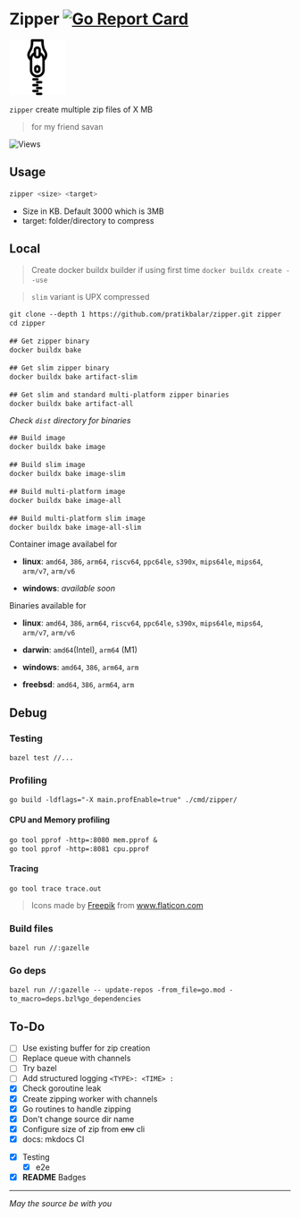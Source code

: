 # Zipper [![Go Report Card](https://goreportcard.com/badge/github.com/pratikbalar/zipper)](https://goreportcard.com/report/github.com/pratikbalar/zipper)

<img src="docs/zipper.png" alt="zipper logo" width="100" height="100"/>

`zipper` create multiple zip files of X MB

> for my friend savan

![Views](https://dynamic-badges.maxalpha.repl.co/views?id=pratikbalar.zipper&style=for-the-badge&color=black)

## Usage

```bash
zipper <size> <target>
```

- Size in KB. Default 3000 which is 3MB
- target: folder/directory to compress

## Local

> Create docker buildx builder if using first time
> ```docker buildx create --use```

> `slim` variant is UPX compressed

```shell
git clone --depth 1 https://github.com/pratikbalar/zipper.git zipper
cd zipper

## Get zipper binary
docker buildx bake

## Get slim zipper binary
docker buildx bake artifact-slim

## Get slim and standard multi-platform zipper binaries
docker buildx bake artifact-all
```

*Check `dist` directory for binaries*

```shell
## Build image
docker buildx bake image

## Build slim image
docker buildx bake image-slim

## Build multi-platform image
docker buildx bake image-all

## Build multi-platform slim image
docker buildx bake image-all-slim
```

Container image availabel for

- **linux**: `amd64`, `386`, `arm64`, `riscv64`, `ppc64le`, `s390x`, `mips64le`, `mips64`, `arm/v7`, `arm/v6`

- **windows**: *available soon*

Binaries available for

- **linux**: `amd64`, `386`, `arm64`, `riscv64`, `ppc64le`, `s390x`, `mips64le`, `mips64`, `arm/v7`, `arm/v6`

- **darwin**: `amd64`(Intel), `arm64` (M1)

- **windows**: `amd64`, `386`, `arm64`, `arm`

- **freebsd**: `amd64`, `386`, `arm64`, `arm`

## Debug

### Testing

```shell
bazel test //...
```

### Profiling

```shell
go build -ldflags="-X main.profEnable=true" ./cmd/zipper/
```

#### CPU and Memory profiling

```shell
go tool pprof -http=:8080 mem.pprof &
go tool pprof -http=:8081 cpu.pprof
```

<!-- **OR** -->
<!--
```shell
go test -cpuprofile cpu.prof -memprofile mem.prof -bench ./cmd/zipper/
``` -->

#### Tracing

```shell
go tool trace trace.out
```

> <div>Icons made by <a href="https://www.freepik.com" **title**="Freepik">Freepik</a> from <a href="https://www.flaticon.com/" title="Flaticon">www.flaticon.com</a></div>

### Build files

```shell
bazel run //:gazelle
```

### Go deps

```shell
bazel run //:gazelle -- update-repos -from_file=go.mod -to_macro=deps.bzl%go_dependencies
```

## To-Do

- [ ] Use existing buffer for zip creation
- [ ] Replace queue with channels
- [ ] Try bazel
- [ ] Add structured logging `<TYPE>: <TIME> :`
- [x] Check goroutine leak
- [x] Create zipping worker with channels
- [x] Go routines to handle zipping
- [x] Don't change source dir name
- [x] Configure size of zip from ~~env~~ cli
- [x] docs: mkdocs CI
<!-- Was part of resizer CLI - [x] What if photo size is less then given zip size -->
- [x] Testing
  - [x] e2e
- [x] **README** Badges

---

*May the source be with you*
